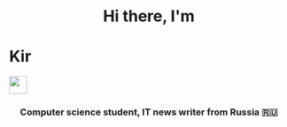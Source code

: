 <h1 align="center">Hi there, I'm</h1><h1 style:"color: slateblue;">Kir</h1>
<img src="https://github.com/blackcater/blackcater/raw/main/images/Hi.gif" height="32"/></h1>
<h3 align="center">Computer science student, IT news writer from Russia 🇷🇺</h3>
